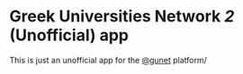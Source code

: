 # Greek Universities Network *2* (Unofficial) app

This is just an unofficial app for the [@gunet](https://github.com/gunet) platform/
